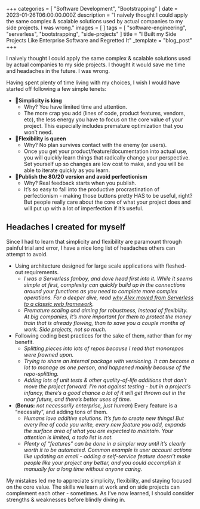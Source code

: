 +++
categories = [ "Software Development", "Bootstrapping" ]
date = 2023-01-26T06:00:00.000Z
description = "I naively thought I could apply the same complex & scalable solutions used by actual companies to my side projects. I was wrong."
images = [ ]
tags = [
  "software-engineering",
  "serverless",
  "bootstrapping",
  "side-projects"
]
title = "I Built my Side Projects Like Enterprise Software and Regretted It"
_template = "blog_post"
+++

I naively thought I could apply the same complex & scalable solutions used by actual companies to my side projects. I thought it would save me time and headaches in the future. I was wrong.

Having spent plenty of time living with my choices, I wish I would have started off following a few simple tenets:

* **🤴Simplicity is king**
  * Why? You have limited time and attention.
  * The more crap you add (lines of code, product features, vendors, etc), the less energy you have to focus on the core value of your project. This especially includes premature optimization that you won’t need.
* **👸Flexibility is queen**
  * Why? No plan survives contact with the enemy (or users).
  * Once you get your product/feature/documentation into actual use, you will quickly learn things that radically change your perspective. Set yourself up so changes are low cost to make, and you will be able to iterate quickly as you learn.
* **🚢Publish the 80/20 version and avoid perfectionism**
  * Why? Real feedback starts when you publish.
  * It’s so easy to fall into the productive procrastination of perfectionism - making those buttons pretty HAS to be useful, right? But people really care about the core of what your project does and will put up with a lot of imperfection if it’s useful.

## Headaches I created for myself

Since I had to learn that simplicity and flexibility are paramount through painful trial and error, I have a nice long list of headaches others can attempt to avoid.

* Using architecture designed for large scale applications with fleshed-out requirements.
  * _I was a Serverless fanboy, and dove head first into it. While it seems simple at first, complexity can quickly build up in the connections around your functions as you need to complete more complex operations. For a deeper dive, read_ [_why Alex moved from Serverless to a classic web framework_](https://frantic.im/back-to-rails/)_._
  * _Premature scaling and aiming for robustness, instead of flexibility. At big companies, it’s more important for them to protect the money train that is already flowing, than to save you a couple months of work. Side projects, not so much._
* Following coding best practices for the sake of them, rather than for my benefit.
  * _Splitting pieces into lots of repos because I read that monorepos were frowned upon._
  * _Trying to share an internal package with versioning. It can become a lot to manage as one person, and happened mainly because of the repo-splitting._
  * _Adding lots of unit tests & other quality-of-life additions that don’t move the project forward. I’m not against testing - but in a project’s infancy, there’s a good chance a lot of it will get thrown out in the near future, and there’s better uses of time._
* (**Bonus:** _not necessarily enterprise, just human_) Every feature is a “necessity”, and adding tons of them.
  * _Humans love additive solutions. It’s fun to create new things! But every line of code you write, every new feature you add, expands the surface area of what you are expected to maintain. Your attention is limited, a todo list is not._
  * _Plenty of “features” can be done in a simpler way until it’s clearly worth it to be automated. Common example is user account actions like updating an email - adding a self-service feature doesn’t make people like your project any better, and you could accomplish it manually for a long time without anyone caring._

My mistakes led me to appreciate simplicity, flexibility, and staying focused on the core value. The skills we learn at work and on side projects can complement each other - sometimes. As I’ve now learned, I should consider strengths & weaknesses before blindly diving in.
